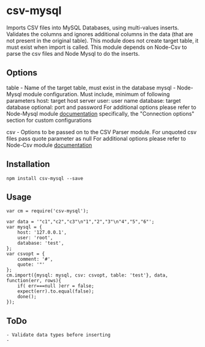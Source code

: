 csv-mysql
=========
   Imports CSV files into MySQL Databases, using multi-values inserts. Validates
   the columns and ignores additional columns in the data (that are not present
   in the original table).
   This module does not create target table, it must exist when import is called.
   This module depends on Node-Csv to parse the csv files and Node Mysql to do the
   inserts.

## Options
   table - Name of the target table, must exist in the database
   mysql - Node-Mysql module configuration. Must include, minimum of following
   			parameters
			host: target host server
			user: user name
			database: target database
			optional: port and password
			For additional options please refer to Node-Mysql module [documentation](https://github.com/felixge/node-mysql)
				specifically, the "Connection options" section for custom configurations

   csv - Options to be passed on to the CSV Parser module.
   			For unquoted csv files pass quote parameter as null
			For additional options please refer to Node-Csv module [documentation](http://csv.adaltas.com/parse/)

## Installation
    npm install csv-mysql --save

## Usage
	var cm = require('csv-mysql');

	var data = '"c1","c2","c3"\n"1","2","3"\n"4","5","6"';
	var mysql = {
		host: '127.0.0.1',
		user: 'root',
		database: 'test',
	};
	var csvopt = {
		comment: '#',
		quote: '"'
	};
	cm.import({mysql: mysql, csv: csvopt, table: 'test'}, data, function(err, rows){
		if( err===null )err = false;
		expect(err).to.equal(false);
		done();
	});

## ToDo
	- Validate data types before inserting
	- 
